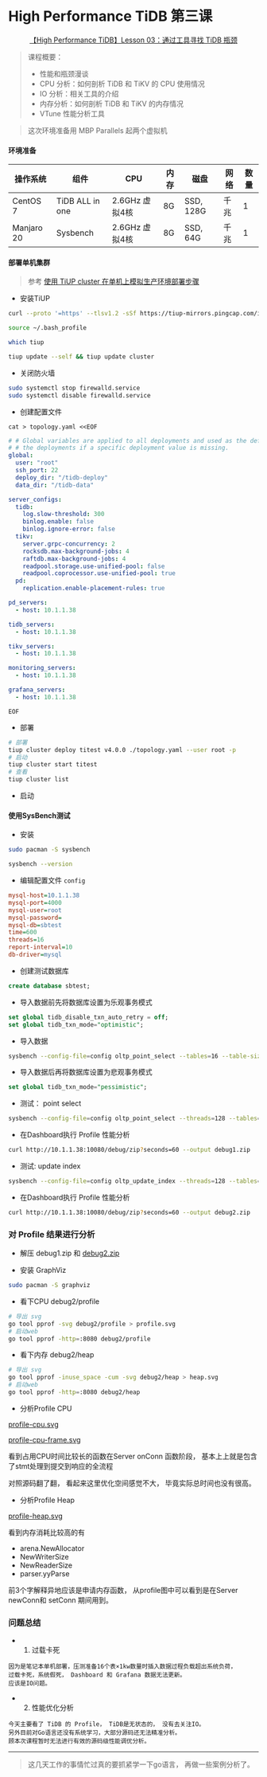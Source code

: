 
<!-- tags: pingcap -->
<!-- created: 2020-08-26 19:00 -->

# **High Performance TiDB** 第三课

<center>

<!-- iframe 
<iframe
    src="//player.bilibili.com/player.html?bvid=BV1Pp4y1i7zu&page=1"
    sandbox="allow-top-navigation allow-same-origin allow-forms allow-scripts"
    scrolling="no" border="0" frameborder="no" framespacing="0" allowfullscreen="true">
</iframe>
 -->

[【High Performance TiDB】Lesson 03：通过工具寻找 TiDB 瓶颈](https://www.bilibili.com/video/BV1Pp4y1i7zu)

</center>

> 课程概要：</br>
>
> - 性能和瓶颈漫谈
> - CPU 分析：如何剖析 TiDB 和 TiKV 的 CPU 使用情况
> - IO 分析：相关工具的介绍
> - 内存分析：如何剖析 TiDB 和 TiKV 的内存情况
> - VTune 性能分析工具

<!-- more -->


> 这次环境准备用 MBP Parallels 起两个虚拟机

#### 环境准备


 | 操作系统 | 组件            | CPU                 | 内存 | 磁盘      | 网络 | 数量 |
 | -------- | --------------- | ------------------- | ---- | --------- | ---- | ---- |
| CentOS 7  | TiDB ALL in one | 2.6GHz 虚拟4核 | 8G  | SSD, 128G | 千兆 | 1    |
| Manjaro 20  | Sysbench        | 2.6GHz 虚拟4核      | 8G   | SSD,  64G | 千兆 | 1    |

#### 部署单机集群

> 参考 [使用 TiUP cluster 在单机上模拟生产环境部署步骤](https://docs.pingcap.com/zh/tidb/stable/quick-start-with-tidb#%E7%AC%AC%E4%BA%8C%E7%A7%8D%E4%BD%BF%E7%94%A8-tiup-cluster-%E5%9C%A8%E5%8D%95%E6%9C%BA%E4%B8%8A%E6%A8%A1%E6%8B%9F%E7%94%9F%E4%BA%A7%E7%8E%AF%E5%A2%83%E9%83%A8%E7%BD%B2%E6%AD%A5%E9%AA%A4)

- 安装TiUP

```bash
curl --proto '=https' --tlsv1.2 -sSf https://tiup-mirrors.pingcap.com/install.sh | sh

source ~/.bash_profile

which tiup

tiup update --self && tiup update cluster
```

- 关闭防火墙

```bash
sudo systemctl stop firewalld.service
sudo systemctl disable firewalld.service
```

- 创建配置文件

`cat > topology.yaml <<EOF`

```yaml
# # Global variables are applied to all deployments and used as the default value of
# # the deployments if a specific deployment value is missing.
global:
  user: "root"
  ssh_port: 22
  deploy_dir: "/tidb-deploy"
  data_dir: "/tidb-data"

server_configs:
  tidb:
    log.slow-threshold: 300
    binlog.enable: false
    binlog.ignore-error: false
  tikv:
    server.grpc-concurrency: 2
    rocksdb.max-background-jobs: 4
    raftdb.max-background-jobs: 4
    readpool.storage.use-unified-pool: false
    readpool.coprocessor.use-unified-pool: true
  pd:
    replication.enable-placement-rules: true

pd_servers:
  - host: 10.1.1.38

tidb_servers:
  - host: 10.1.1.38

tikv_servers:
  - host: 10.1.1.38

monitoring_servers:
  - host: 10.1.1.38

grafana_servers:
  - host: 10.1.1.38
```

`EOF`

- 部署

```bash
# 部署
tiup cluster deploy titest v4.0.0 ./topology.yaml --user root -p
# 启动
tiup cluster start titest
# 查看
tiup cluster list
```

- 启动

#### 使用SysBench测试

- 安装

```bash
sudo pacman -S sysbench

sysbench --version
```

- 编辑配置文件 `config`

```ini
mysql-host=10.1.1.38
mysql-port=4000
mysql-user=root
mysql-password=
mysql-db=sbtest
time=600
threads=16
report-interval=10
db-driver=mysql
```

- 创建测试数据库

```sql
create database sbtest;
```

- 导入数据前先将数据库设置为乐观事务模式

```sql
set global tidb_disable_txn_auto_retry = off;
set global tidb_txn_mode="optimistic";
```

- 导入数据

```bash
sysbench --config-file=config oltp_point_select --tables=16 --table-size=100000 prepare
```

- 导入数据后再将数据库设置为悲观事务模式

```sql
set global tidb_txn_mode="pessimistic";
```

- 测试： point select

```bash
sysbench --config-file=config oltp_point_select --threads=128 --tables=16 --table-size=100000 run
```

- 在Dashboard执行 Profile 性能分析

```bash
curl http://10.1.1.38:10080/debug/zip?seconds=60 --output debug1.zip
```

- 测试: update index

```bash
sysbench --config-file=config oltp_update_index --threads=128 --tables=16 --table-size=100000 run
```

- 在Dashboard执行 Profile 性能分析

```bash
curl http://10.1.1.38:10080/debug/zip?seconds=60 --output debug2.zip
```

### 对 Profile 结果进行分析

- 解压 debug1.zip 和 [debug2.zip](./2020.08.26-Lesson03/debug2.zip)

- 安装 GraphViz

```bash
sudo pacman -S graphviz
```

- 看下CPU debug2/profile

```bash
# 导出 svg
go tool pprof -svg debug2/profile > profile.svg
# 启动web
go tool pprof -http=:8080 debug2/profile
```

- 看下内存 debug2/heap

```bash
# 导出 svg
go tool pprof -inuse_space -cum -svg debug2/heap > heap.svg
# 启动web
go tool pprof -http=:8080 debug2/heap
```

- 分析Profile CPU

[profile-cpu.svg](./2020.08.26-Lesson03/2020.08.26-Lesson03-cpu.svg)

[profile-cpu-frame.svg](./2020.08.26-Lesson03/2020.08.26-Lesson03-profile-flamegraph.png)

看到占用CPU时间比较长的函数在Server onConn 函数阶段， 基本上上就是包含了stmt处理到提交到响应的全流程

对照源码翻了翻， 看起来这里优化空间感觉不大， 毕竟实际总时间也没有很高。



- 分析Profile Heap

[profile-heap.svg](./2020.08.26-Lesson03/2020.08.26-Lesson03-heap.svg)

看到内存消耗比较高的有

- arena.NewAllocator
- NewWriterSize
- NewReaderSize
- parser.yyParse


前3个字解释异地应该是申请内存函数， 从profile图中可以看到是在Server newConn和 setConn 期间用到。


### 问题总结

- 1. 过载卡死

```log
因为是笔记本单机部署，压测准备16个表×1kw数量时插入数据过程负载超出系统负荷，
过载卡死，系统假死， Dashboard 和 Grafana 数据无法更新。
应该是IO问题。
```

- 2. 性能优化分析

```log
今天主要看了 TiDB 的 Profile， TiDB是无状态的， 没有去关注IO。
另外目前对Go语言还没有系统学习，大部分源码还无法精准分析。
顾本次课程暂时无法进行有效的源码级性能调优分析。
```

---

> 这几天工作的事情忙过真的要抓紧学一下go语言， 再做一些案例分析了。